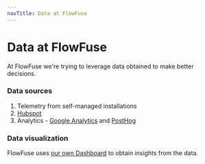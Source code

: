 ```yaml
---
navTitle: Data at FlowFuse
---
```


# Data at FlowFuse

At FlowFuse we're trying to leverage data obtained to make better decisions.

### Data sources

1. Telemetry from self-managed installations
2. [Hubspot](https://app-eu1.hubspot.com/reports-dashboard/26586079/view/106501027)
3. Analytics - [Google Analytics](https://analytics.google.com/analytics/web/#/) and [PostHog](https://eu.posthog.com/project/2209)

### Data visualization

FlowFuse uses [our own Dashboard](https://dashboard.flowfuse.com) to obtain insights
from the data.
